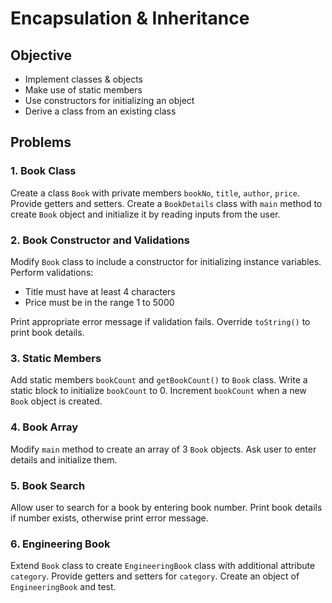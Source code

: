 # Encapsulation & Inheritance

## Objective
- Implement classes & objects
- Make use of static members
- Use constructors for initializing an object
- Derive a class from an existing class

## Problems

### 1. Book Class
Create a class `Book` with private members `bookNo`, `title`, `author`, `price`. Provide getters and setters. Create a `BookDetails` class with `main` method to create `Book` object and initialize it by reading inputs from the user.

### 2. Book Constructor and Validations
Modify `Book` class to include a constructor for initializing instance variables. Perform validations:
- Title must have at least 4 characters
- Price must be in the range 1 to 5000

Print appropriate error message if validation fails. Override `toString()` to print book details.

### 3. Static Members
Add static members `bookCount` and `getBookCount()` to `Book` class. Write a static block to initialize `bookCount` to 0. Increment `bookCount` when a new `Book` object is created.

### 4. Book Array
Modify `main` method to create an array of 3 `Book` objects. Ask user to enter details and initialize them.

### 5. Book Search
Allow user to search for a book by entering book number. Print book details if number exists, otherwise print error message.

### 6. Engineering Book
Extend `Book` class to create `EngineeringBook` class with additional attribute `category`. Provide getters and setters for `category`. Create an object of `EngineeringBook` and test.
